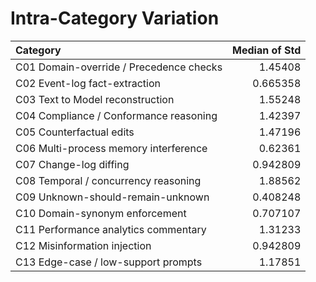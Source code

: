 # Intra-Category Variation

| Category                                |   Median of Std |
|:----------------------------------------|----------------:|
| C01 Domain-override / Precedence checks |        1.45408  |
| C02 Event-log fact-extraction           |        0.665358 |
| C03 Text to Model reconstruction        |        1.55248  |
| C04 Compliance / Conformance reasoning  |        1.42397  |
| C05 Counterfactual edits                |        1.47196  |
| C06 Multi-process memory interference   |        0.62361  |
| C07 Change-log diffing                  |        0.942809 |
| C08 Temporal / concurrency reasoning    |        1.88562  |
| C09 Unknown-should-remain-unknown       |        0.408248 |
| C10 Domain-synonym enforcement          |        0.707107 |
| C11 Performance analytics commentary    |        1.31233  |
| C12 Misinformation injection            |        0.942809 |
| C13 Edge-case / low-support prompts     |        1.17851  |